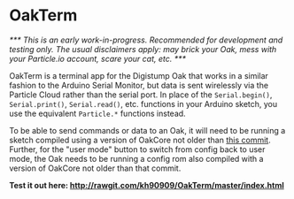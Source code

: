 # OakTerm

_*** This is an early work-in-progress. Recommended for development and testing only. The usual disclaimers apply: may brick your Oak, mess with your Particle.io account, scare your cat, etc. ***_

OakTerm is a terminal app for the Digistump Oak that works in a similar fashion to the Arduino Serial Monitor, but data is sent wirelessly via the Particle Cloud rather than the serial port. In place of the `Serial.begin()`, `Serial.print()`, `Serial.read()`, etc. functions in your Arduino sketch, you use the equivalent `Particle.*` functions instead. 

To be able to send commands or data to an Oak, it will need to be running a sketch compiled using a version of OakCore not older than [this commit]( https://github.com/digistump/OakCore/commit/65146bb63e9aecae80573d4b042ba2e34c020410). Further, for the "user mode" button to switch from config back to user mode, the Oak needs to be running a config rom also compiled with a version of OakCore not older than that commit.

**Test it out here: http://rawgit.com/kh90909/OakTerm/master/index.html**
